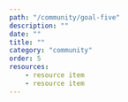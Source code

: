 ```yaml
---
path: "/community/goal-five"
description: ""
date: ""
title: ""
category: "community"
order: 5
resources:
    - resource item
    - resource item
---
```

